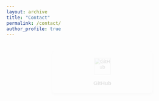 ```yaml
---
layout: archive
title: "Contact"
permalink: /contact/
author_profile: true
---
```


<div class="contact-section">
  
  <!-- GitHub Card -->
  <div class="contact-card animated-card" style="--delay: 0;">
    <img src="https://img.icons8.com/material-outlined/48/000000/github.png" alt="GitHub" class="icon">
    <a href="https://github.com/Amirreza81" target="_blank" class="contact-link">GitHub</a>
  </div>

  <!-- LinkedIn Card -->
  <div class="contact-card animated-card" style="--delay: 1;">
    <img src="https://img.icons8.com/ios-glyphs/48/000000/linkedin.png" alt="LinkedIn" class="icon">
    <a href="https://www.linkedin.com/in/amirreza-azari-2b3a13229/" target="_blank" class="contact-link">LinkedIn</a>
  </div>

  <!-- Telegram Card -->
  <div class="contact-card animated-card" style="--delay: 2;">
    <img src="https://img.icons8.com/ios-filled/48/000000/telegram-app.png" alt="Telegram" class="icon">
    <a href="https://t.me/AmirReza_Azari" target="_blank" class="contact-link">Telegram</a>
  </div>

  <!-- Instagram Card -->
  <div class="contact-card animated-card" style="--delay: 3;">
    <img src="https://img.icons8.com/ios-filled/48/000000/instagram-new.png" alt="Instagram" class="icon">
    <a href="https://instagram.com/amirrezaazari_" target="_blank" class="contact-link">Instagram</a>
  </div>

  <!-- Music Channel Card -->
  <!-- <div class="contact-card animated-card" style="--delay: 4;">
    <img src="https://img.icons8.com/ios-glyphs/48/000000/music.png" alt="Music Channel" class="icon">
    <a href="https://t.me/avayeamir" target="_blank" class="contact-link">My Music Channel</a>
  </div> -->

</div>

<style>
  /* Contact Section and Card Styles */
  .contact-section {
    display: flex;
    flex-direction: column;
    align-items: center;
    gap: 20px;
    font-family: Arial, sans-serif;
  }

  .contact-card {
    background-color: #f9f9f9;
    border-radius: 8px;
    padding: 20px;
    box-shadow: 0 4px 8px rgba(0, 0, 0, 0.15); /* سایه برای کارت */
    position: relative;
    opacity: 0;
    transform: translateY(20px) scale(0.9); /* موج ورود */
    animation: fadeInWave 0.6s ease-out forwards;
    animation-delay: calc(var(--delay) * 0.5s); /* تاخیر برای هر کارت */
    transition: transform 0.3s ease, background-color 0.3s ease, box-shadow 0.3s ease;
    width: 250px;
    text-align: center;
  }

  .contact-card:hover {
    transform: translateY(-5px) scale(1.03);
    background-color: #e8f5e9;
    box-shadow: 0 6px 12px rgba(0, 0, 0, 0.2); /* سایه بیشتر در hover */
  }

  .contact-link {
    color: #333;
    font-weight: bold;
    text-decoration: none;
    font-size: 1.1em;
    margin-top: 8px;
    display: block;
    transition: color 0.3s ease;
  }

  .contact-link:hover {
    color: #555;
  }

  /* Icon Style */
  .icon {
    width: 48px;
    height: 48px;
    margin-bottom: 8px;
    transition: transform 0.3s ease;
  }

  .icon:hover {
    transform: scale(1.2) rotate(15deg); /* چرخش و بزرگنمایی آیکون */
  }

  /* Fade-in Wave Animation */
  @keyframes fadeInWave {
    0% {
      transform: translateY(20px) scale(0.9);
      opacity: 0;
    }
    100% {
      transform: translateY(0) scale(1);
      opacity: 1;
    }
  }
</style>
